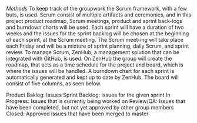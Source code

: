*Methods*
To keep track of the groupwork the Scrum framework, with a few buts, is used. Scrum consist of multiple artifacts and ceremonies, and in this project product roadmap, Scrum meetings, product and sprint back-logs and burndown charts will be used. Each sprint will have a duration of two weeks and the issues for the sprint backlog will be chosen at the beginning of each sprint, at the Scrum meeting. The Scrum meet-ing will take place each Friday and will be a mixture of sprint planning, daily Scrum, and sprint review.
To manage Scrum, ZenHub, a management solution that can be integrated with GitHub, is used. On ZenHub the group will create the roadmap, that acts as a time schedule for the project and board, which is where the issues will be handled. A burndown chart for each sprint is automatically generated and kept up to date by ZenHub. The board will consist of five columns, as seen below.

Product Baklog: Issues
Sprint Backlog: Issues for the given sprint
In Progress: Issues that is currently being worked on
Review/QA: Issues that have been completed, but not yet approved by other group members
Closed: Approved issues that have been merged to master
